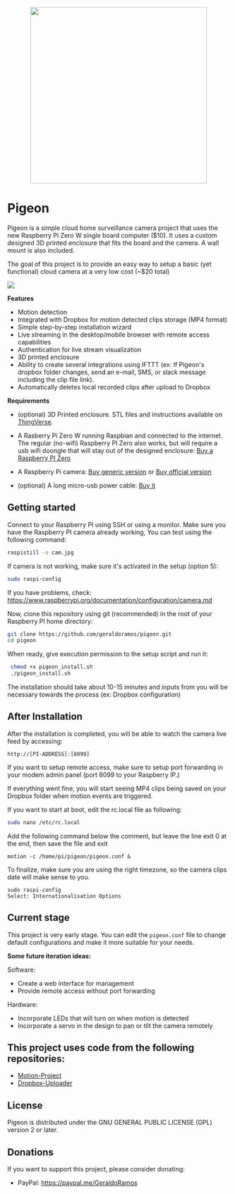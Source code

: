 <p align="center"><img src="https://s3-us-west-1.amazonaws.com/allge.us/logo_pigeon.svg" width="400"/></p>

# Pigeon

Pigeon is a simple cloud home surveillance camera project that uses the new Raspberry Pi Zero W single board computer ($10). It uses a custom designed 3D printed enclosure that fits the board and the camera. A wall mount is also included.

The goal of this project is to provide an easy way to setup a basic (yet functional) cloud camera at a very low cost (~$20 total)

![](https://s3-us-west-1.amazonaws.com/allge.us/pigif.gif)

**Features**

* Motion detection
* Integrated with Dropbox for motion detected clips storage (MP4 format)
* Simple step-by-step installation wizard
* Live streaming in the desktop/mobile browser with remote access capabilities
* Authentication for live stream visualization
* 3D printed enclosure
* Ability to create several integrations using IFTTT (ex: If Pigeon's dropbox folder changes, send an e-mail, SMS, or slack message including the clip file link).
* Automatically deletes local recorded clips after upload to Dropbox

**Requirements**
* (optional) 3D Printed enclosure. STL files and instructions available on [ThingVerse](http://www.thingiverse.com/thing:2210410).
* A Rasberry Pi Zero W running Raspbian and connected to the internet. The regular (no-wifi) Raspberry PI Zero also works, but will require a usb wifi doongle that will stay out of the designed enclosure: [Buy a Raspberry PI Zero][829f44e8]
* A Raspberry Pi camera: [Buy generic version][09e7e3d1] or [Buy official version][09e7e3d1]
* (optional) A long micro-usb power cable: [Buy it](https://www.aliexpress.com/item/1-2-3-5m-10ft-90-degree-Angle-Long-Micro-USB-Cable-20cm-Sync-data-Charging/32794612542.html?spm=2114.01010208.3.12.Xj3wx5&ws_ab_test=searchweb0_0,searchweb201602_4_10065_10130_10068_10136_10137_10138_10060_10062_10141_10056_10055_10054_10059_10099_129_10103_10102_10096_10148_10052_10053_10050_10107_10142_10051_10143_10084_10083_10119_10080_10082_10081_10110_10111_10112_10113_10114_10037_10032_10078_10079_10077_10073_10070_10123_10120_10124-10120,searchweb201603_6,afswitch_1_afChannel,ppcSwitch_7,single_sort_0_default&btsid=fc05fbd8-0d8a-47c8-b643-02df18983f6f&algo_expid=bb5c67b9-9680-48f5-8c33-d24c88072ce4-1&algo_pvid=bb5c67b9-9680-48f5-8c33-d24c88072ce4)

  [09e7e3d1]: https://www.aliexpress.com/item/Free-Shipping-raspberry-pi-camera-5mp-pixels-RASPBERRY-PI-CAMERA/32293433078.html?spm=2114.01010208.3.10.7MsMYW&ws_ab_test=searchweb0_0,searchweb201602_4_10065_10130_10068_10136_10137_10138_10060_10062_10141_10056_10055_10054_10059_10099_129_10103_10102_10096_10148_10052_10053_10050_10107_10142_10051_10143_10084_10083_10119_10080_10082_10081_10110_10111_10112_10113_10114_10037_10032_10078_10079_10077_10073_10070_10123_10120_10124-10120,searchweb201603_6,afswitch_1_afChannel,ppcSwitch_7,single_sort_0_default&btsid=6fcd558a-a68d-4928-9752-ecbf6c072dbf&algo_expid=abee82ff-a7cd-4fec-b99a-e7dbf11d9f41-4&algo_pvid=abee82ff-a7cd-4fec-b99a-e7dbf11d9f41 "Generic version"
  [2c44525c]: https://www.raspberrypi.org/blog/raspberry-pi-zero-w-joins-family/ "Info"
  [829f44e8]: https://www.raspberrypi.org/blog/raspberry-pi-zero-w-joins-family/ "Info"
  [09e7e3d1]:https://www.aliexpress.com/item/Free-Shipping-raspberry-pi-camera-5mp-pixels-RASPBERRY-PI-CAMERA/32293433078.html?spm=2114.01010208.3.10.7MsMYW&ws_ab_test=searchweb0_0,searchweb201602_4_10065_10130_10068_10136_10137_10138_10060_10062_10141_10056_10055_10054_10059_10099_129_10103_10102_10096_10148_10052_10053_10050_10107_10142_10051_10143_10084_10083_10119_10080_10082_10081_10110_10111_10112_10113_10114_10037_10032_10078_10079_10077_10073_10070_10123_10120_10124-10120,searchweb201603_6,afswitch_1_afChannel,ppcSwitch_7,single_sort_0_default&btsid=6fcd558a-a68d-4928-9752-ecbf6c072dbf&algo_expid=abee82ff-a7cd-4fec-b99a-e7dbf11d9f41-4&algo_pvid=abee82ff-a7cd-4fec-b99a-e7dbf11d9f41 "Generic version"


## Getting started

Connect to your Raspberry PI using SSH or using a monitor. Make sure you have the Raspberry PI camera already working, You can test using the following command:

```bash
raspistill -o cam.jpg
```

If camera is not working, make sure it's activated in the setup (option 5):
```bash
sudo raspi-config
```

If you have problems, check: https://www.raspberrypi.org/documentation/configuration/camera.md

Now, clone this repository using git (recommended) in the root of your Raspberry PI home directory:

```bash
git clone https://github.com/geraldoramos/pigeon.git
cd pigeon
```

When ready, give execution permission to the setup script and run it:

```bash
 chmod +x pigeon_install.sh
 ./pigeon_install.sh
```

The installation should take about 10-15 minutes and inputs from you will be necessary towards the process (ex: Dropbox configuration)

## After Installation

After the installation is completed, you will be able to watch the camera live feed by accessing:

```
http://[PI-ADDRESS]:[8099]
```

If you want to setup remote access, make sure to setup port forwarding in your modem admin panel (port 8099 to your Raspberry IP.)

If everything went fine, you will start seeing MP4 clips being saved on your Dropbox folder when motion events are triggered.

If you want to start at boot, edit the rc.local file as following:
```Bash
sudo nano /etc/rc.local
```
Add the following command below the comment, but leave the line exit 0 at the end, then save the file and exit

```
motion -c /home/pi/pigeon/pigeon.conf &
```

To finalize, make sure you are using the right timezone, so the camera clips date will make sense to you.

```
sudo raspi-config
Select: Internationalisation Options

```

## Current stage

This project is very early stage. You can edit the ```pigeon.conf``` file to change default configurations and make it more suitable for your needs.

**Some future iteration ideas:**

Software:
* Create a web interface for management
* Provide remote access without port forwarding

Hardware:
* Incorporate LEDs that will turn on when motion is detected
* Incorporate a servo in the design to pan or tilt the camera remotely


## This project uses code from the following repositories:
* [Motion-Project](https://github.com/Motion-Project/motion)
* [Dropbox-Uploader](https://github.com/andreafabrizi/Dropbox-Uploader)

## License
Pigeon is distributed under the GNU GENERAL PUBLIC LICENSE (GPL) version 2 or later.

## Donations

 If you want to support this project, please consider donating:
 * PayPal: https://paypal.me/GeraldoRamos
